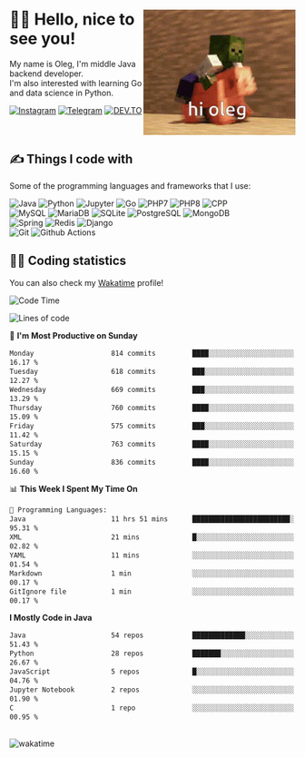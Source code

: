 <div>
   <img align="right" height="221" src="res/hi-oleg.gif" alt="hello, it's me riding on the pig">
   <div>
      <h1>👨‍🌾 Hello, nice to see you!</h1>
      <p>My name is Oleg, I'm middle Java backend developer.<br>I'm also interested with learning Go and data science in Python.</p>
      <div>
         <a href="https://instagram.com/gatetrasher"><img alt="Instagram" src="https://img.shields.io/badge/Instagram-E4405F?&style=for-the-badge&logo=instagram&logoColor=white" ></a>
         <a href="https://t.me/hteppl"><img alt="Telegram" src="https://img.shields.io/badge/Telegram-26A5E4?&style=for-the-badge&logo=telegram&logoColor=white" ></a>
         <a href="https://dev.to/hteppl"><img alt="DEV.TO" src="https://img.shields.io/badge/dev.to-0A0A0A?&style=for-the-badge&logo=devdotto&logoColor=white" ></a>
      </div>
   </div>
</div>
<br>
<br>
<div>
   <h2>✍️ Things I code with</h2>
   <p>Some of the programming languages and frameworks that I use:</p>
   <p>
      <img alt="Java" src="https://img.shields.io/badge/Java-ED8B00?style=flat-square&logo=java&logoColor=white" />
      <img alt="Python" src="https://img.shields.io/badge/Python-3776AB?style=flat-square&logo=python&logoColor=white" />
      <img alt="Jupyter" src="https://img.shields.io/badge/Jupyter-F37626?style=flat-square&logo=jupyter&logoColor=white" />
      <img alt="Go" src="https://img.shields.io/badge/Go-00ADD8?style=flat-square&logo=go&logoColor=white" /> 
      <img alt="PHP7" src="https://img.shields.io/badge/PHP_7-777BB4?style=flat-square&logo=php&logoColor=white" />
      <img alt="PHP8" src="https://img.shields.io/badge/PHP_8-777BB4?style=flat-square&logo=php&logoColor=white" />
      <img alt="CPP" src="https://img.shields.io/badge/C++-00599C?style=flat-square&logo=cplusplus&logoColor=white" />
      <br>
      <img alt="MySQL" src="https://img.shields.io/badge/MySQL-4479A1?style=flat-square&logo=mysql&logoColor=white" />
      <img alt="MariaDB" src="https://img.shields.io/badge/MariaDB-003545?style=flat-square&logo=mariadb&logoColor=white" />
      <img alt="SQLite" src="https://img.shields.io/badge/SQLite-003B57?style=flat-square&logo=sqlite&logoColor=white" />
      <img alt="PostgreSQL" src="https://img.shields.io/badge/PostgreSQL-4169E1?style=flat-square&logo=postgresql&logoColor=white" />
      <img alt="MongoDB" src="https://img.shields.io/badge/MongoDB-47A248?style=flat-square&logo=mongodb&logoColor=white" />
      <br>
      <img alt="Spring" src="https://img.shields.io/badge/Spring-6DB33F?style=flat-square&logo=spring&logoColor=white" />
      <img alt="Redis" src="https://img.shields.io/badge/Redis-DC382D?style=flat-square&logo=redis&logoColor=white" />
      <img alt="Django" src="https://img.shields.io/badge/Django-092E20?style=flat-square&logo=django&logoColor=white" />
      <br>
      <img alt="Git" src="https://img.shields.io/badge/Git-F05032?style=flat-square&logo=git&logoColor=white" />
      <img alt="Github Actions" src="https://img.shields.io/badge/Github_Actions-2088FF?style=flat-square&logo=github-actions&logoColor=white" />
   </p>
</div>
<div>
   <h2>👨‍💻 Coding statistics</h2>
   <p>You can also check my <a href="https://wakatime.com/@hteppl">Wakatime</a> profile!</p>

   <!--START_SECTION:waka-->
![Code Time](http://img.shields.io/badge/Code%20Time-1%2C297%20hrs%2036%20mins-blue)

![Lines of code](https://img.shields.io/badge/From%20Hello%20World%20I%27ve%20Written-1.8%20million%20lines%20of%20code-blue)

📅 **I'm Most Productive on Sunday** 

```text
Monday                   814 commits         ████░░░░░░░░░░░░░░░░░░░░░   16.17 % 
Tuesday                  618 commits         ███░░░░░░░░░░░░░░░░░░░░░░   12.27 % 
Wednesday                669 commits         ███░░░░░░░░░░░░░░░░░░░░░░   13.29 % 
Thursday                 760 commits         ████░░░░░░░░░░░░░░░░░░░░░   15.09 % 
Friday                   575 commits         ███░░░░░░░░░░░░░░░░░░░░░░   11.42 % 
Saturday                 763 commits         ████░░░░░░░░░░░░░░░░░░░░░   15.15 % 
Sunday                   836 commits         ████░░░░░░░░░░░░░░░░░░░░░   16.60 % 
```


📊 **This Week I Spent My Time On** 

```text
💬 Programming Languages: 
Java                     11 hrs 51 mins      ████████████████████████░   95.31 % 
XML                      21 mins             █░░░░░░░░░░░░░░░░░░░░░░░░   02.82 % 
YAML                     11 mins             ░░░░░░░░░░░░░░░░░░░░░░░░░   01.54 % 
Markdown                 1 min               ░░░░░░░░░░░░░░░░░░░░░░░░░   00.17 % 
GitIgnore file           1 min               ░░░░░░░░░░░░░░░░░░░░░░░░░   00.17 % 
```

**I Mostly Code in Java** 

```text
Java                     54 repos            █████████████░░░░░░░░░░░░   51.43 % 
Python                   28 repos            ███████░░░░░░░░░░░░░░░░░░   26.67 % 
JavaScript               5 repos             █░░░░░░░░░░░░░░░░░░░░░░░░   04.76 % 
Jupyter Notebook         2 repos             ░░░░░░░░░░░░░░░░░░░░░░░░░   01.90 % 
C                        1 repo              ░░░░░░░░░░░░░░░░░░░░░░░░░   00.95 % 
```




<!--END_SECTION:waka-->
</div>
<br>
<img src="https://wakatime.com/share/@hteppl/18a68a4e-e1fb-41eb-b9f2-e999d76b9bac.svg" alt="wakatime">
